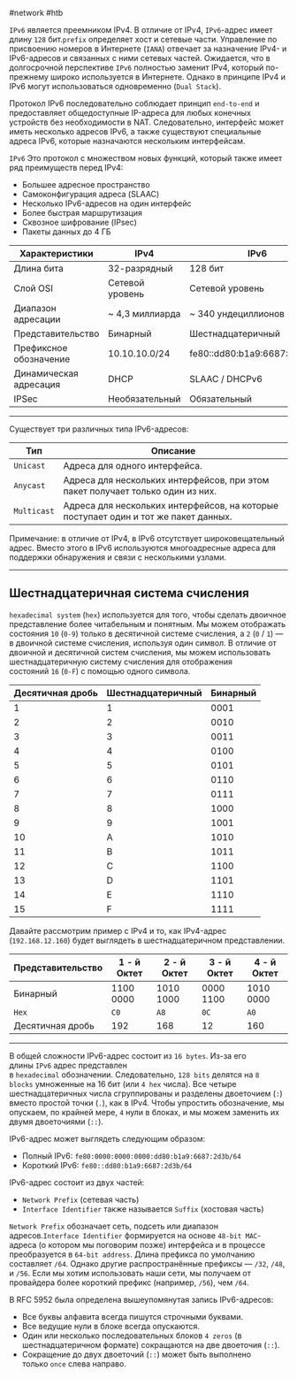 #network #htb 

`IPv6` является преемником IPv4. В отличие от IPv4, `IPv6`-адрес имеет длину `128` бит.`prefix` определяет хост и сетевые части. Управление по присвоению номеров в Интернете (`IANA`) отвечает за назначение IPv4- и IPv6-адресов и связанных с ними сетевых частей. Ожидается, что в долгосрочной перспективе `IPv6` полностью заменит IPv4, который по-прежнему широко используется в Интернете. Однако в принципе IPv4 и IPv6 могут использоваться одновременно (`Dual Stack`).

Протокол IPv6 последовательно соблюдает принцип `end-to-end` и предоставляет общедоступные IP-адреса для любых конечных устройств без необходимости в NAT. Следовательно, интерфейс может иметь несколько адресов IPv6, а также существуют специальные адреса IPv6, которые назначаются нескольким интерфейсам.

`IPv6` Это протокол с множеством новых функций, который также имеет ряд преимуществ перед IPv4:

- Большее адресное пространство
- Самоконфигурация адреса (SLAAC)
- Несколько IPv6-адресов на один интерфейс
- Более быстрая маршрутизация
- Сквозное шифрование (IPsec)
- Пакеты данных до 4 ГБ

|**Характеристики**|**IPv4**|**IPv6**|
|---|---|---|
|Длина бита|32-разрядный|128 бит|
|Слой OSI|Сетевой уровень|Сетевой уровень|
|Диапазон адресации|~ 4,3 миллиарда|~ 340 ундециллионов|
|Представительство|Бинарный|Шестнадцатеричный|
|Префиксное обозначение|10.10.10.0/24|fe80::dd80:b1a9:6687:2d3b/64|
|Динамическая адресация|DHCP|SLAAC / DHCPv6|
|IPSec|Необязательный|Обязательный|

---

Существует три различных типа IPv6-адресов:

|**Тип**|**Описание**|
|---|---|
|`Unicast`|Адреса для одного интерфейса.|
|`Anycast`|Адреса для нескольких интерфейсов, при этом пакет получает только один из них.|
|`Multicast`|Адреса для нескольких интерфейсов, на которые поступает один и тот же пакет данных.|

Примечание: в отличие от IPv4, в IPv6 отсутствует широковещательный адрес. Вместо этого в IPv6 используются многоадресные адреса для поддержки обнаружения и связи с несколькими узлами.

---

## Шестнадцатеричная система счисления

`hexadecimal system` (`hex`) используется для того, чтобы сделать двоичное представление более читабельным и понятным. Мы можем отображать состояния `10` (`0-9`) только в десятичной системе счисления, а `2` (`0` / `1`) — в двоичной системе счисления, используя один символ. В отличие от двоичной и десятичной систем счисления, мы можем использовать шестнадцатеричную систему счисления для отображения состояний `16` (`0-F`) с помощью одного символа.

|**Десятичная дробь**|**Шестнадцатеричный**|**Бинарный**|
|---|---|---|
|1|1|0001|
|2|2|0010|
|3|3|0011|
|4|4|0100|
|5|5|0101|
|6|6|0110|
|7|7|0111|
|8|8|1000|
|9|9|1001|
|10|A|1010|
|11|B|1011|
|12|C|1100|
|13|D|1101|
|14|E|1110|
|15|F|1111|

Давайте рассмотрим пример с IPv4 и то, как IPv4-адрес (`192.168.12.160`) будет выглядеть в шестнадцатеричном представлении.

|**Представительство**|**1 - й Октет**|**2 - й Октет**|**3 - й Октет**|**4 - й Октет**|
|---|---|---|---|---|
|Бинарный|1100 0000|1010 1000|0000 1100|1010 0000|
|`Hex`|`C0`|`A8`|`0C`|`A0`|
|Десятичная дробь|192|168|12|160|

---

В общей сложности IPv6-адрес состоит из `16 bytes`. Из-за его длины `IPv6` адрес представлен в `hexadecimal` обозначении. Следовательно, `128 bits` делятся на `8 blocks` умноженные на 16 бит (или `4 hex` числа). Все четыре шестнадцатеричных числа сгруппированы и разделены двоеточием (`:`) вместо простой точки (`.`), как в IPv4. Чтобы упростить обозначение, мы опускаем, по крайней мере, `4` нули в блоках, и мы можем заменить их двумя двоеточиями (`::`).

IPv6-адрес может выглядеть следующим образом:

- Полный IPv6: `fe80:0000:0000:0000:dd80:b1a9:6687:2d3b/64`
- Короткий IPv6: `fe80::dd80:b1a9:6687:2d3b/64`

IPv6-адрес состоит из двух частей:

- `Network Prefix` (сетевая часть)
- `Interface Identifier` также называется `Suffix` (хостовая часть)

`Network Prefix` обозначает сеть, подсеть или диапазон адресов.`Interface Identifier` формируется на основе `48-bit MAC`-адреса (о котором мы поговорим позже) интерфейса и в процессе преобразуется в `64-bit address`. Длина префикса по умолчанию составляет `/64`. Однако другие распространённые префиксы — `/32`, `/48`, и `/56`. Если мы хотим использовать наши сети, мы получаем от провайдера более короткий префикс (например, `/56`), чем `/64`.

В RFC 5952 была определена вышеупомянутая запись IPv6-адресов:

- Все буквы алфавита всегда пишутся строчными буквами.
- Все ведущие нули в блоке всегда опускаются.
- Один или несколько последовательных блоков `4 zeros` (в шестнадцатеричном формате) сокращаются на две двоеточия (`::`).
- Сокращение до двух двоеточий (`::`) может быть выполнено только `once` слева направо.

